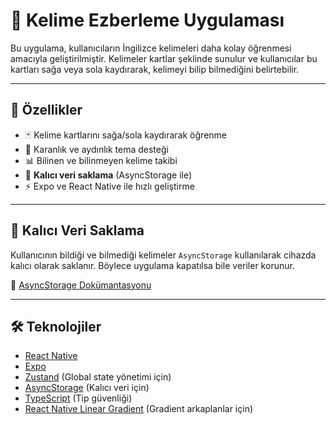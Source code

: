 # 📘 Kelime Ezberleme Uygulaması

Bu uygulama, kullanıcıların İngilizce kelimeleri daha kolay öğrenmesi amacıyla geliştirilmiştir. Kelimeler kartlar şeklinde sunulur ve kullanıcılar bu kartları sağa veya sola kaydırarak, kelimeyi bilip bilmediğini belirtebilir.

---

## 🚀 Özellikler

- 🃏 Kelime kartlarını sağa/sola kaydırarak öğrenme
- 🌙 Karanlık ve aydınlık tema desteği
- 📊 Bilinen ve bilinmeyen kelime takibi
- 💾 **Kalıcı veri saklama** (AsyncStorage ile)
- ⚡ Expo ve React Native ile hızlı geliştirme

---

## 💾 Kalıcı Veri Saklama

Kullanıcının bildiği ve bilmediği kelimeler `AsyncStorage` kullanılarak cihazda kalıcı olarak saklanır. Böylece uygulama kapatılsa bile veriler korunur.

🔗 [AsyncStorage Dokümantasyonu](https://react-native-async-storage.github.io/async-storage/)

---

## 🛠️ Teknolojiler

- [React Native](https://reactnative.dev/)
- [Expo](https://expo.dev/)
- [Zustand](https://github.com/pmndrs/zustand) (Global state yönetimi için)
- [AsyncStorage](https://react-native-async-storage.github.io/async-storage/) (Kalıcı veri için)
- [TypeScript](https://www.typescriptlang.org/) (Tip güvenliği)
- [React Native Linear Gradient](https://github.com/react-native-linear-gradient/react-native-linear-gradient) (Gradient arkaplanlar için)



